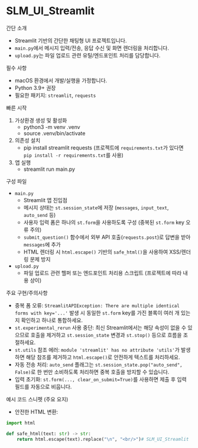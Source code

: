 # SLM_UI_Streamlit

간단 소개
- Streamlit 기반의 간단한 채팅형 UI 프로젝트입니다.
- `main.py`에서 메시지 입력/전송, 응답 수신 및 화면 렌더링을 처리합니다.
- `upload.py`는 파일 업로드 관련 유틸/엔드포인트 처리를 담당합니다.

필수 사항
- macOS 환경에서 개발/실행을 가정합니다.
- Python 3.9+ 권장
- 필요한 패키지: `streamlit`, `requests`

빠른 시작
1. 가상환경 생성 및 활성화
   - python3 -m venv .venv
   - source .venv/bin/activate
2. 의존성 설치
   - pip install streamlit requests
   (프로젝트에 `requirements.txt`가 있다면 `pip install -r requirements.txt`를 사용)
3. 앱 실행
   - streamlit run main.py

구성 파일
- `main.py`
  - Streamlit 앱 진입점
  - 메시지 상태는 `st.session_state`에 저장 (`messages`, `input_text`, `auto_send` 등)
  - 사용자 입력 폼은 하나의 `st.form`을 사용하도록 구성 (중복된 `st.form` key 오류 주의)
  - `submit_question()` 함수에서 외부 API 호출(`requests.post`)로 답변을 받아 `messages`에 추가
  - HTML 렌더링 시 `html.escape()` 기반의 `safe_html()`을 사용하여 XSS/렌더링 문제 방지
- `upload.py`
  - 파일 업로드 관련 헬퍼 또는 엔드포인트 처리용 스크립트 (프로젝트에 따라 내용 상이)

주요 구현/주의사항
- 중복 폼 오류: `StreamlitAPIException: There are multiple identical forms with key='...'` 발생 시 동일한 `st.form` key를 가진 블록이 여러 개 있는지 확인하고 하나로 통합하세요.
- `st.experimental_rerun` 사용 중단: 최신 Streamlit에서는 해당 속성이 없을 수 있으므로 호출을 제거하고 `st.session_state` 변경과 `st.stop()` 등으로 흐름을 조절하세요.
- `st.utils` 참조 에러: `module 'streamlit' has no attribute 'utils'`가 발생하면 해당 참조를 제거하고 `html.escape()`로 안전하게 텍스트를 처리하세요.
- 자동 전송 처리: `auto_send` 플래그는 `st.session_state.pop("auto_send", False)`로 한 번만 소비하도록 처리하면 중복 호출을 방지할 수 있습니다.
- 입력 초기화: `st.form(..., clear_on_submit=True)`를 사용하면 제출 후 입력 필드를 자동으로 비웁니다.

예시 코드 스니펫 (주요 요지)
- 안전한 HTML 변환:
```python
import html

def safe_html(text: str) -> str:
    return html.escape(text).replace("\n", "<br/>")# SLM_UI_Streamlit
